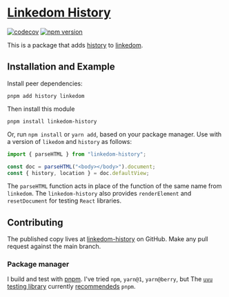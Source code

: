 # [Linkedom History](https://yarnpkg.com/package/linkedom-history)

[![codecov][codecov]][codecov_url] [![npm version][npm_version]][npm_version_url]

[npm_version]: https://badge.fury.io/js/linkedom-history.svg
[npm_version_url]: https://www.npmjs.com/package/linkedom-history
[codecov]: https://codecov.io/gh/thejohnhoffer/linkedom-history/branch/main/graph/badge.svg?token=DOHK0DZI0Z
[codecov_url]: https://codecov.io/gh/thejohnhoffer/linkedom-history


This is a package that adds [history][history] to [linkedom][linkedom].

[history]: https://github.com/remix-run/history
[linkedom]: https://github.com/WebReflection/linkedom

## Installation and Example

Install peer dependencies:

```
pnpm add history linkedom
```

Then install this module

```
pnpm install linkedom-history
```

Or, run `npm install` or `yarn add`, based on your package manager. Use with a version of `likedom` and `history` as follows:

```jsx
import { parseHTML } from "linkedom-history";

const doc = parseHTML("<body></body>").document;
const { history, location } = doc.defaultView;
```

The `parseHTML` function acts in place of the function of the same name from `linkedom`. The `linkedom-history` also provides `renderElement` and `resetDocument` for testing `React` libraries.

## Contributing

The published copy lives at [linkedom-history](https://github.com/thejohnhoffer/linkedom-history/) on GitHub.
Make any pull request against the main branch.

### Package manager

I build and test with [pnpm](https://pnpm.io/). I've tried `npm`, `yarn@1`, `yarn@berry`, but The [`uvu` testing library](https://www.npmjs.com/package/uvu) currently [recommendeds](https://github.com/lukeed/uvu/issues/144#issuecomment-939316208) `pnpm`.
